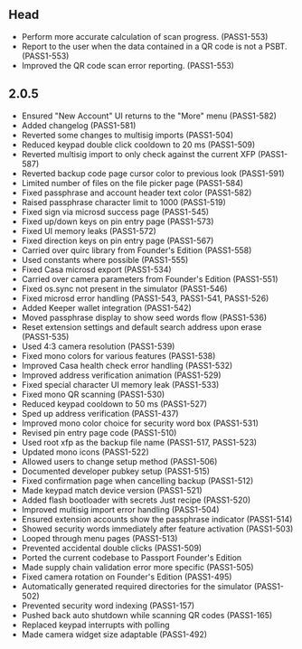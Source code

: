 <!--
SPDX-FileCopyrightText: © 2023 Foundation Devices, Inc. <hello@foundationdevices.com>

SPDX-License-Identifier: GPL-3.0-or-later
-->

## Head
- Perform more accurate calculation of scan progress. (PASS1-553)
- Report to the user when the data contained in a QR code is not a PSBT. (PASS1-553)
- Improved the QR code scan error reporting. (PASS1-553)

## 2.0.5
- Ensured "New Account" UI returns to the "More" menu (PASS1-582)
- Added changelog (PASS1-581)
- Reverted some changes to multisig imports (PASS1-504)
- Reduced keypad double click cooldown to 20 ms (PASS1-509)
- Reverted multisig import to only check against the current XFP (PASS1-587)
- Reverted backup code page cursor color to previous look (PASS1-591)
- Limited number of files on the file picker page (PASS1-584)
- Fixed passphrase and account header text color (PASS1-582)
- Raised passphrase character limit to 1000 (PASS1-519)
- Fixed sign via microsd success page (PASS1-545)
- Fixed up/down keys on pin entry page (PASS1-573)
- Fixed UI memory leaks (PASS1-572)
- Fixed direction keys on pin entry page (PASS1-567)
- Carried over quirc library from Founder's Edition (PASS1-558)
- Used constants where possible (PASS1-555)
- Fixed Casa microsd export (PASS1-534)
- Carried over camera parameters from Founder's Edition (PASS1-551)
- Fixed os.sync not present in the simulator (PASS1-546)
- Fixed microsd error handling (PASS1-543, PASS1-541, PASS1-526)
- Added Keeper wallet integration (PASS1-542)
- Moved passphrase display to show seed words flow (PASS1-536)
- Reset extension settings and default search address upon erase (PASS1-535)
- Used 4:3 camera resolution (PASS1-539)
- Fixed mono colors for various features (PASS1-538)
- Improved Casa health check error handling (PASS1-532)
- Improved address verification animation (PASS1-529)
- Fixed special character UI memory leak (PASS1-533)
- Fixed mono QR scanning (PASS1-530)
- Reduced keypad cooldown to 50 ms (PASS1-527)
- Sped up address verification (PASS1-437)
- Improved mono color choice for security word box (PASS1-531)
- Revised pin entry page code (PASS1-510)
- Used root xfp as the backup file name (PASS1-517, PASS1-523)
- Updated mono icons (PASS1-522)
- Allowed users to change setup method (PASS1-506)
- Documented developer pubkey setup (PASS1-515)
- Fixed confirmation page when cancelling backup (PASS1-512)
- Made keypad match device version (PASS1-521)
- Added flash bootloader with secrets Just recipe (PASS1-520)
- Improved multisig import error handling (PASS1-504)
- Ensured extension accounts show the passphrase indicator (PASS1-514)
- Showed security words immediately after feature activation (PASS1-503)
- Looped through menu pages (PASS1-513)
- Prevented accidental double clicks (PASS1-509)
- Ported the current codebase to Passport Founder's Edition
- Made supply chain validation error more specific (PASS1-505)
- Fixed camera rotation on Founder's Edition (PASS1-495)
- Automatically generated required directories for the simulator (PASS1-502)
- Prevented security word indexing (PASS1-157)
- Pushed back auto shutdown while scanning QR codes (PASS1-165)
- Replaced keypad interrupts with polling
- Made camera widget size adaptable (PASS1-492)

